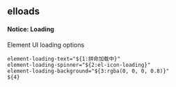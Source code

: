 ## elloads
#### Notice: Loading
Element UI loading options
```
element-loading-text="${1:拼命加载中}"
element-loading-spinner="${2:el-icon-loading}"
element-loading-background="${3:rgba(0, 0, 0, 0.8)}"
${4}
```